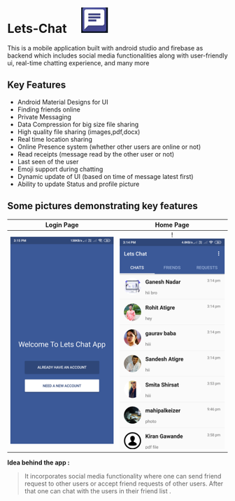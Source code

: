 # Lets-Chat &nbsp; &nbsp; <img src="imgs_readme/nlogo.png" >
This is a mobile application built with android studio and firebase as backend which includes social media functionalities along with user-friendly ui, real-time chatting experience, and many more 

## Key Features
* Android Material Designs for UI
* Finding friends online
* Private Messaging
* Data Compression for big size file sharing
* High quality file sharing (images,pdf,docx)
* Real time location sharing
* Online Presence system (whether other users are online or not)
* Read receipts (message read by the other user or not)
* Last seen of the user
* Emoji support during chatting
* Dynamic update of UI (based on time of message latest first)
* Ability to update Status and profile picture

## Some pictures demonstrating key features

Login Page          |  Home Page
:-------------------------:|:-------------------------:
| <img src="imgs_readme/login.png" width="270">  |!<img src="imgs_readme/home.png" width="270"> |














**Idea behind the app :**

> It incorporates social media functionality where one can send friend request to other users or accept friend requests of other users. After that one can chat with the users in their friend list .
